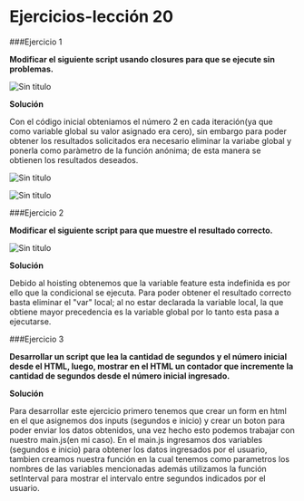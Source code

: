 # Ejercicios-lección 20

###Ejercicio 1

**Modificar el siguiente script usando closures para que se ejecute sin problemas.**

![Sin titulo](http://i66.tinypic.com/zit5vm.png)

**Solución**

Con el código inicial obteniamos el número 2 en cada iteración(ya que como variable global su valor asignado era cero), sin embargo para poder obtener los resultados solicitados era necesario eliminar la variabe global y ponerla como paràmetro de la función anónima; de esta manera se obtienen los resultados deseados.


![Sin titulo](http://i67.tinypic.com/j5jspw.png)

![Sin titulo](http://i67.tinypic.com/2liedlg.png)

###Ejercicio 2

**Modificar el siguiente script para que muestre el resultado correcto.**

![Sin titulo](http://i64.tinypic.com/2pza5w1.png)

**Solución**

Debido al hoisting obtenemos que la variable feature esta indefinida es por ello que la condicional se ejecuta. Para poder obtener el resultado correcto basta eliminar el "var" local; al no estar declarada la variable local, la que obtiene mayor precedencia es la variable global por lo tanto esta  pasa a ejecutarse.

###Ejercicio 3

**Desarrollar un script que lea la cantidad de segundos y el número inicial desde el HTML, luego, mostrar en el HTML un contador que incremente la cantidad de segundos desde el número inicial ingresado.**

**Solución**

Para desarrollar este ejercicio primero tenemos que crear un form en html en el que asignemos dos inputs (segundos e inicio) y crear un boton para poder enviar los datos obtenidos, una vez hecho esto podemos trabajar con nuestro main.js(en mi caso). En el main.js ingresamos dos variables (segundos e inicio) para obtener los datos ingresados por el usuario, tambien creamos nuestra función en la cual tenemos como parametros los nombres de las variables mencionadas además utilizamos la función setInterval para mostrar el intervalo entre segundos indicados por el usuario. 



